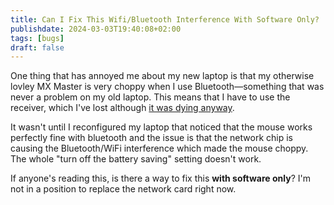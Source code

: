 ```yaml
---
title: Can I Fix This Wifi/Bluetooth Interference With Software Only?
publishdate: 2024-03-03T19:40:08+02:00
tags: [bugs]
draft: false
---
```


One thing that has annoyed me about my new laptop is that my otherwise lovley MX Master is very choppy when I use Bluetooth—something that was never a problem on my old laptop. This means that I have to use the receiver, which I've lost although [it was dying anyway](/the-classics/micro/logitech-receiver-dying.md).

It wasn't until I reconfigured my laptop that noticed that the mouse works perfectly fine with bluetooth and the issue is that the network chip is causing the Bluetooth/WiFi interference which made the mouse choppy. The whole "turn off the battery saving" setting doesn't work.

If anyone's reading this, is there a way to fix this **with software only**? I'm not in a position to replace the network card right now.